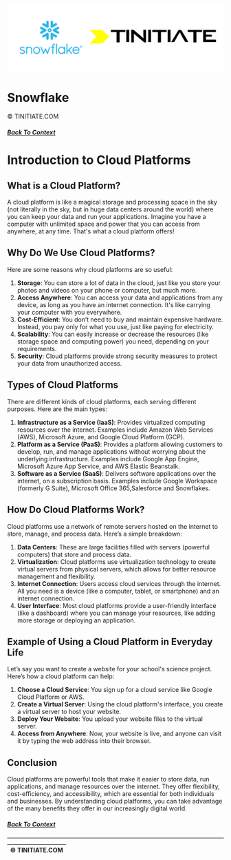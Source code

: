 ![Snowflake Tinitiate Image](snowflake_tinitiate.png)
# Snowflake 
&copy; TINITIATE.COM

##### [Back To Context](./README.md)

# Introduction to Cloud Platforms

## What is a Cloud Platform?

A cloud platform is like a magical storage and processing space in the sky (not literally in the sky, but in huge data centers around the world) where you can keep your data and run your applications. Imagine you have a computer with unlimited space and power that you can access from anywhere, at any time. That's what a cloud platform offers!

## Why Do We Use Cloud Platforms?

Here are some reasons why cloud platforms are so useful:

1. **Storage**: You can store a lot of data in the cloud, just like you store your photos and videos on your phone or computer, but much more.
2. **Access Anywhere**: You can access your data and applications from any device, as long as you have an internet connection. It's like carrying your computer with you everywhere.
3. **Cost-Efficient**: You don’t need to buy and maintain expensive hardware. Instead, you pay only for what you use, just like paying for electricity.
4. **Scalability**: You can easily increase or decrease the resources (like storage space and computing power) you need, depending on your requirements.
5. **Security**: Cloud platforms provide strong security measures to protect your data from unauthorized access.

## Types of Cloud Platforms

There are different kinds of cloud platforms, each serving different purposes. Here are the main types:

1. **Infrastructure as a Service (IaaS)**: Provides virtualized computing resources over the internet. Examples include Amazon Web Services (AWS), Microsoft Azure, and Google Cloud Platform (GCP).
2. **Platform as a Service (PaaS)**: Provides a platform allowing customers to develop, run, and manage applications without worrying about the underlying infrastructure. Examples include Google App Engine, Microsoft Azure App Service, and AWS Elastic Beanstalk.
3. **Software as a Service (SaaS)**: Delivers software applications over the internet, on a subscription basis. Examples include Google Workspace (formerly G Suite), Microsoft Office 365,Salesforce and Snowflakes.

## How Do Cloud Platforms Work?

Cloud platforms use a network of remote servers hosted on the internet to store, manage, and process data. Here’s a simple breakdown:

1. **Data Centers**: These are large facilities filled with servers (powerful computers) that store and process data.
2. **Virtualization**: Cloud platforms use virtualization technology to create virtual servers from physical servers, which allows for better resource management and flexibility.
3. **Internet Connection**: Users access cloud services through the internet. All you need is a device (like a computer, tablet, or smartphone) and an internet connection.
4. **User Interface**: Most cloud platforms provide a user-friendly interface (like a dashboard) where you can manage your resources, like adding more storage or deploying an application.

## Example of Using a Cloud Platform in Everyday Life

Let’s say you want to create a website for your school's science project. Here’s how a cloud platform can help:

1. **Choose a Cloud Service**: You sign up for a cloud service like Google Cloud Platform or AWS.
2. **Create a Virtual Server**: Using the cloud platform's interface, you create a virtual server to host your website.
3. **Deploy Your Website**: You upload your website files to the virtual server.
4. **Access from Anywhere**: Now, your website is live, and anyone can visit it by typing the web address into their browser.

## Conclusion

Cloud platforms are powerful tools that make it easier to store data, run applications, and manage resources over the internet. They offer flexibility, cost-efficiency, and accessibility, which are essential for both individuals and businesses. By understanding cloud platforms, you can take advantage of the many benefits they offer in our increasingly digital world.

##### [Back To Context](./README.md)
***
| &copy; TINITIATE.COM |
|----------------------|
